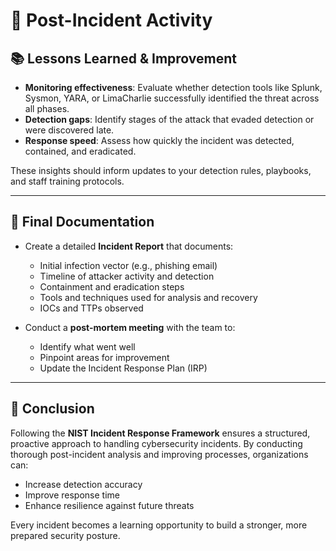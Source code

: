 # 📄 Post-Incident Activity

## 📚 Lessons Learned & Improvement

* **Monitoring effectiveness**: Evaluate whether detection tools like Splunk, Sysmon, YARA, or LimaCharlie successfully identified the threat across all phases.
* **Detection gaps**: Identify stages of the attack that evaded detection or were discovered late.
* **Response speed**: Assess how quickly the incident was detected, contained, and eradicated.

These insights should inform updates to your detection rules, playbooks, and staff training protocols.

---

## 📃 Final Documentation

* Create a detailed **Incident Report** that documents:

  * Initial infection vector (e.g., phishing email)
  * Timeline of attacker activity and detection
  * Containment and eradication steps
  * Tools and techniques used for analysis and recovery
  * IOCs and TTPs observed
* Conduct a **post-mortem meeting** with the team to:

  * Identify what went well
  * Pinpoint areas for improvement
  * Update the Incident Response Plan (IRP)

---

## 🔹 Conclusion

Following the **NIST Incident Response Framework** ensures a structured, proactive approach to handling cybersecurity incidents. By conducting thorough post-incident analysis and improving processes, organizations can:

* Increase detection accuracy
* Improve response time
* Enhance resilience against future threats

Every incident becomes a learning opportunity to build a stronger, more prepared security posture.
